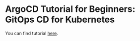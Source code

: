 # ArgoCD Tutorial for Beginners: GitOps CD for Kubernetes

You can find tutorial [here](https://youtu.be/zGndgdGa1Tc).
